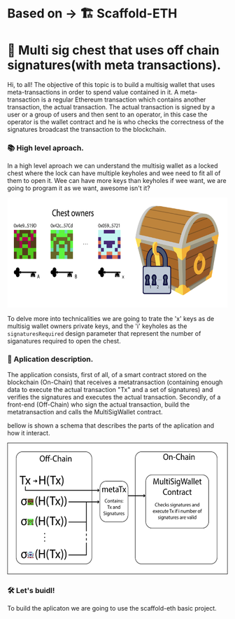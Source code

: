# Based on -> 🏗 Scaffold-ETH

# 🔑 Multi sig chest that uses off chain signatures(with meta transactions).

Hi, to all! The objective of this topic is to build a multisig wallet that uses meta-transactions in order to spend value contained in it. A meta-transaction is a regular Ethereum transaction which contains another transaction, the actual transaction. The actual transaction is signed by a user or a group of users and then sent to an operator, in this case the operator is the wallet contract and he is who checks the correctness of the signatures broadcast the transaction to the blockchain.

### 📚 High level aproach.

In a high level aproach we can understand the multisig wallet as a locked chest where the lock can have multiple keyholes and wee need to fit all of them to open it. Wee can have more keys than keyholes if wee want, we are going to program it as we want, awesome isn't it?

<p align="center" >
 <img height="250" src="img/high-level-abstraction.png">
</p>

To delve more into technicalities we are going to trate the 'x' keys as de multisig wallet owners private keys, and the 'i' keyholes as the `signaturesRequired` design parameter that represent the number of siganatures required to open the chest.

### 🧠 Aplication description.

The application consists, first of all, of a smart contract stored on the blockchain (On-Chain) that receives a metatransaction (containing enough data to execute the actual transaction "Tx" and a set of signatures) and verifies the signatures and executes the actual transaction.
Secondly, of a front-end (Off-Chain) who sign the actual transaction, build the metatransaction and calls the MultiSigWallet contract.

bellow is shown a schema that describes the parts of the aplication and how it interact.

<p align="center" >
 <img height="300" src="img/aplication-schema.png">
</p>

### 🛠 Let's buidl!

To build the aplicaton we are going to use the scaffold-eth basic project.
